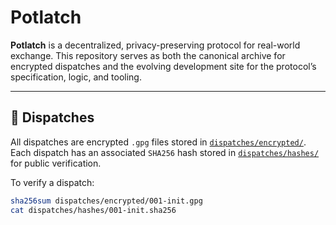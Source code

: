 # Potlatch

**Potlatch** is a decentralized, privacy-preserving protocol for real-world exchange. This repository serves as both the canonical archive for encrypted dispatches and the evolving development site for the protocol’s specification, logic, and tooling.

---

## 🧾 Dispatches

All dispatches are encrypted `.gpg` files stored in [`dispatches/encrypted/`](dispatches/encrypted).  
Each dispatch has an associated `SHA256` hash stored in [`dispatches/hashes/`](dispatches/hashes) for public verification.

To verify a dispatch:

```bash
sha256sum dispatches/encrypted/001-init.gpg
cat dispatches/hashes/001-init.sha256
